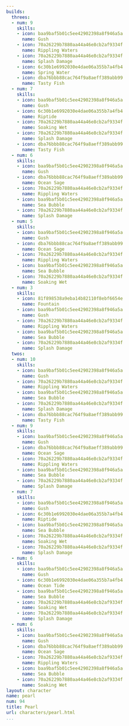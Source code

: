 ```yaml
---
builds:
  threes:
  - num: 9
    skills:
    - icon: baa9baf5b01c5ee42902398a8f946a5a
      name: Gush
    - icon: 70a26229b7880aa44a46e8cb2af9334f
      name: Rippling Waters
    - icon: 70a26229b7880aa44a46e8cb2af9334f
      name: Splash Damage
    - icon: 6c30b1e6992030e4dae06a355b7a4fb4
      name: Spring Water
    - icon: dba76bbb88cac764f9a8aeff389abb99
      name: Tasty Fish
  - num: 7
    skills:
    - icon: baa9baf5b01c5ee42902398a8f946a5a
      name: Gush
    - icon: 6c30b1e6992030e4dae06a355b7a4fb4
      name: Riptide
    - icon: 70a26229b7880aa44a46e8cb2af9334f
      name: Soaking Wet
    - icon: 70a26229b7880aa44a46e8cb2af9334f
      name: Splash Damage
    - icon: dba76bbb88cac764f9a8aeff389abb99
      name: Tasty Fish
  - num: 6
    skills:
    - icon: baa9baf5b01c5ee42902398a8f946a5a
      name: Gush
    - icon: dba76bbb88cac764f9a8aeff389abb99
      name: Ocean Sage
    - icon: 70a26229b7880aa44a46e8cb2af9334f
      name: Rippling Waters
    - icon: baa9baf5b01c5ee42902398a8f946a5a
      name: Sea Bubble
    - icon: 70a26229b7880aa44a46e8cb2af9334f
      name: Splash Damage
  - num: 5
    skills:
    - icon: baa9baf5b01c5ee42902398a8f946a5a
      name: Gush
    - icon: dba76bbb88cac764f9a8aeff389abb99
      name: Ocean Sage
    - icon: 70a26229b7880aa44a46e8cb2af9334f
      name: Rippling Waters
    - icon: baa9baf5b01c5ee42902398a8f946a5a
      name: Sea Bubble
    - icon: 70a26229b7880aa44a46e8cb2af9334f
      name: Soaking Wet
  - num: 3
    skills:
    - icon: 81f898538a9eba14b82110f8ebf6654e
      name: Fountain
    - icon: baa9baf5b01c5ee42902398a8f946a5a
      name: Gush
    - icon: 70a26229b7880aa44a46e8cb2af9334f
      name: Rippling Waters
    - icon: baa9baf5b01c5ee42902398a8f946a5a
      name: Sea Bubble
    - icon: 70a26229b7880aa44a46e8cb2af9334f
      name: Splash Damage
  twos:
  - num: 10
    skills:
    - icon: baa9baf5b01c5ee42902398a8f946a5a
      name: Gush
    - icon: 70a26229b7880aa44a46e8cb2af9334f
      name: Rippling Waters
    - icon: baa9baf5b01c5ee42902398a8f946a5a
      name: Sea Bubble
    - icon: 70a26229b7880aa44a46e8cb2af9334f
      name: Splash Damage
    - icon: dba76bbb88cac764f9a8aeff389abb99
      name: Tasty Fish
  - num: 9
    skills:
    - icon: baa9baf5b01c5ee42902398a8f946a5a
      name: Gush
    - icon: dba76bbb88cac764f9a8aeff389abb99
      name: Ocean Sage
    - icon: 70a26229b7880aa44a46e8cb2af9334f
      name: Rippling Waters
    - icon: baa9baf5b01c5ee42902398a8f946a5a
      name: Sea Bubble
    - icon: 70a26229b7880aa44a46e8cb2af9334f
      name: Splash Damage
  - num: 7
    skills:
    - icon: baa9baf5b01c5ee42902398a8f946a5a
      name: Gush
    - icon: 6c30b1e6992030e4dae06a355b7a4fb4
      name: Riptide
    - icon: baa9baf5b01c5ee42902398a8f946a5a
      name: Sea Bubble
    - icon: 70a26229b7880aa44a46e8cb2af9334f
      name: Soaking Wet
    - icon: 70a26229b7880aa44a46e8cb2af9334f
      name: Splash Damage
  - num: 6
    skills:
    - icon: baa9baf5b01c5ee42902398a8f946a5a
      name: Gush
    - icon: 6c30b1e6992030e4dae06a355b7a4fb4
      name: Ocean Tide
    - icon: baa9baf5b01c5ee42902398a8f946a5a
      name: Sea Bubble
    - icon: 70a26229b7880aa44a46e8cb2af9334f
      name: Soaking Wet
    - icon: 70a26229b7880aa44a46e8cb2af9334f
      name: Splash Damage
  - num: 6
    skills:
    - icon: baa9baf5b01c5ee42902398a8f946a5a
      name: Gush
    - icon: dba76bbb88cac764f9a8aeff389abb99
      name: Ocean Sage
    - icon: 70a26229b7880aa44a46e8cb2af9334f
      name: Rippling Waters
    - icon: baa9baf5b01c5ee42902398a8f946a5a
      name: Sea Bubble
    - icon: 70a26229b7880aa44a46e8cb2af9334f
      name: Soaking Wet
layout: character
name: pearl
num: 94
title: Pearl
url: characters/pearl.html
...
```

